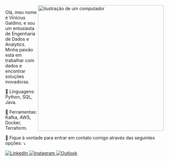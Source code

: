 <img src="https://raw.githubusercontent.com/MicaelliMedeiros/micaellimedeiros/master/image/computer-illustration.png" alt="ilustração de um computador" min-width="400px" max-width="400px" width="400px" align="right">

<p align="left"> 
  Olá, meu nome é Vinícius Galdino, e sou um entusiasta de Engenharia de Dados e Analytics. Minha paixão está em trabalhar com dados e encontrar soluções inovadoras.
</p>


<p align="left">
  🦄 Linguagens: Python, SQL, Java.
</p>

<p align="left">
  💼 Ferramentas: Kafka, AWS, Docker, Terraform.
</p>

<p align="left">
  💌 Fique à vontade para entrar em contato comigo através das seguintes opções: ⤵️
</p>
<p align="left">
  <a href="https://www.linkedin.com/in/vinicius-galdino-da-silva/" title="LinkedIn">
    <img src="https://img.shields.io/badge/-Linkedin-0e76a8?style=flat-square&logo=Linkedin&logoColor=white" alt="LinkedIn"/>
  </a>
  <a href="https://www.instagram.com/vinii.galdino/" title="Instagram">
    <img src="https://img.shields.io/badge/-Instagram-DF0174?style=flat-square&labelColor=DF0174&logo=instagram&logoColor=white" alt="Instagram"/>
  </a>
  <a href="mailto:vinicius.galdinos@outlook.com" title="Outlook">
    <img src="https://img.shields.io/badge/-Outlook-0078D4?style=flat-square&logo=microsoft-outlook&logoColor=white" alt="Outlook"/>
  </a>
</p>

